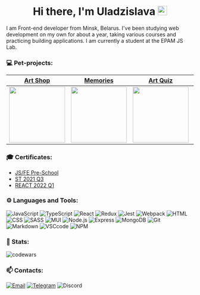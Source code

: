 <h1 align="center"> Hi there, I'm Uladzislava
<img src="https://media0.giphy.com/media/pqStRjJyVEZDapW6EM/giphy.gif?cid=ecf05e47l4u5f3b2vsarofyqlabhatz7bdhmmerz1y8v1poa&rid=giphy.gif&ct=g" height="25"/></h1>

I am Front-end developer from Minsk, Belarus. I've been studying web development on my own for about a year, taking various courses and practicing building applications. I am currently a student at the EPAM JS Lab.

### 💻 Pet-projects:

|[Art Shop](https://rolling-scopes-school.github.io/kvadratikk-REACT2022Q1/)|[Memories](https://incomparable-trifle-4b8624.netlify.app/posts)|[Art Quiz](https://rolling-scopes-school.github.io/kvadratikk-JSFE2021Q3/art-quiz/)|[Momentum](https://rolling-scopes-school.github.io/kvadratikk-JSFE2021Q3/momentum/)|
| :-----: | :----: | :----: | :----: |
| <img src="https://sun9-2.userapi.com/s/v1/if2/zGEDKOelrYd3krY8nG1sMKIxeLagsOlFi6D7OXDoAJb644BSNpmXnmBbM1cq3hG-U8GZ_rmOflJ8CAxYlaVAz8qf.jpg?size=1472x948&quality=96&type=album" width="150" style="display:block;"/>| <img src="https://sun9-22.userapi.com/impf/wp4btwPZvO4BSsjoEjyhgZA8fPpdvL0uDmW3Gw/6kYElW-lY7s.jpg?size=1857x941&quality=96&sign=80c79aaf73413da9a0c20b29b1d3ff3e&type=album" width="150" style="display:block;"/> | <img src="https://sun9-84.userapi.com/impf/RU7DXaJj4AEFCL2oB-xND-QTQC2xq0GAWcVT7w/wYaLC-5ts8E.jpg?size=1557x952&quality=96&sign=b7abe6ea0c12f7dbcf03a4dcbab2d39f&type=album" width="150"/> | <img src="https://sun9-85.userapi.com/impf/1O0Ogahe9rY6N7jXC4lgXfJG71gNlNLQ7Sq0qg/LSQgQRnhywk.jpg?size=1862x965&quality=96&sign=da4793e5b28a419c13735ad3576b8640&type=album" width="150"/> |

### 🎓 Certificates:

- [JS/FE Pre-School](https://app.rs.school/certificate/wk2p6gwx)
- [ST 2021 Q3](https://app.rs.school/certificate/i7osa4k0)
- [REACT 2022 Q1](https://app.rs.school/certificate/76gqkpsr)

### ⚙️ Languages and Tools:

![JavaScript](https://img.shields.io/badge/javascript-F7DF1E?style=for-the-badge&logo=javascript&logoColor=white)
![TypeScript](https://img.shields.io/badge/typescript-%23007ACC?style=for-the-badge&logo=typescript&logoColor=white)
![React](https://img.shields.io/badge/react-61DAFB?&style=for-the-badge&logo=react&logoColor=white)
![Redux](https://img.shields.io/badge/redux-764ABC?style=for-the-badge&logo=Redux&logoColor=white)
![Jest](https://img.shields.io/badge/jest-C21325?&style=for-the-badge&logo=jest&logoColor=white)
![Webpack](https://img.shields.io/badge/webpack-%238DD6F9.svg?style=for-the-badge&logo=webpack&logoColor=black)
![HTML](https://img.shields.io/badge/html-E34F26?style=for-the-badge&logo=html5&logoColor=white)
![CSS](https://img.shields.io/badge/css-1572B6?style=for-the-badge&logo=css3&logoColor=white)
![SASS](https://img.shields.io/badge/SASS-hotpink.svg?style=for-the-badge&logo=SASS&logoColor=white)
![MUI](https://img.shields.io/badge/MUI-%230081CB.svg?style=for-the-badge&logo=mui&logoColor=white)
![Node.js](https://img.shields.io/badge/node.js-90C53F?&style=for-the-badge&logo=node.js&logoColor=white)
![Express](https://img.shields.io/badge/express-bdef53?style=for-the-badge&logo=express&logoColor=white)
![MongoDB](https://img.shields.io/badge/mongodb-26A944?&style=for-the-badge&logo=mongodb&logoColor=white)
![Git](https://img.shields.io/badge/Git-F05033?style=for-the-badge&logo=Git&logoColor=white)
![Markdown](https://img.shields.io/badge/markdown-000?&style=for-the-badge&logo=markdown&logoColor=white)
![VSCcode](https://img.shields.io/badge/vscode-007ACC?&style=for-the-badge&logo=visual-studio-code&logoColor=white)
![NPM](https://img.shields.io/badge/NPM-%23000000.svg?style=for-the-badge&logo=npm&logoColor=white)

### 📄 Stats:

![codewars](https://www.codewars.com/users/kvadratikk/badges/small)

### 📫 Contacts:

[![Email](https://img.shields.io/badge/adahiter@gmail.com-white?style=for-the-badge&logo=gmail)](mailto:adahiter@gmail.com)
[![Telegram](https://img.shields.io/badge/Telegram-2CA5E0?style=for-the-badge&logo=telegram&logoColor=white)](https://t.me/adahiter)
![Discord](https://img.shields.io/badge/kvadratikk_%232547-purple?style=for-the-badge&logo=discord)
